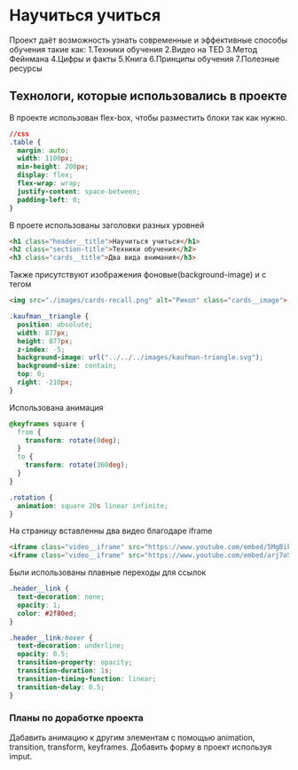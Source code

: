 # Научиться учиться
Проект даёт возможность узнать современные и эффективные способы обучения такие как:
1.Техники обучения
2.Видео нa TED
3.Метод Фейнмана
4.Цифры и факты
5.Книга
6.Принципы обучения
7.Полезные ресурсы

## Технологи, которые использовались в проекте
В проекте использован flex-box, чтобы разместить блоки так как нужно.
```css
//css
.table {
  margin: auto;
  width: 1100px;
  min-height: 200px;
  display: flex;
  flex-wrap: wrap;
  justify-content: space-between;
  padding-left: 0;
}
```
В проете использованы заголовки разных уровней
```html
<h1 class="header__title">Научиться учиться</h1>
<h2 class="section-title">Техники обучения</h2>
<h3 class="cards__title">Два вида внимания</h3>
```
Также присутствуют изображения фоновые(background-image) и с тегом <img>
```html
<img src="./images/cards-recall.png" alt="Рикол" class="cards__image">
```
```css
.kaufman__triangle {
  position: absolute;
  width: 877px;
  height: 877px;
  z-index: -5;
  background-image: url("../../../images/kaufman-triangle.svg");
  background-size: contain;
  top: 0;
  right: -210px;
}
```
Использована анимация
```css
@keyframes square {
  from {
    transform: rotate(0deg);
  }
  to {
    transform: rotate(360deg);
  }
}

.rotation {
  animation: square 20s linear infinite;
}
```
На страницу вставленны два видео благодаре iframe
```html
<iframe class="video__iframe" src="https://www.youtube.com/embed/5MgBikgcWnY" ></iframe>
<iframe class="video__iframe" src="https://www.youtube.com/embed/arj7oStGLkU" ></iframe>
```
Были использованы плавные переходы для ссылок
```css
.header__link {
  text-decoration: none;
  opacity: 1;
  color: #2f80ed;
}

.header__link:hover {
  text-decoration: underline;
  opacity: 0.5;
  transition-property: opacity;
  transition-duration: 1s;
  transition-timing-function: linear;
  transition-delay: 0.5;
}
```
### Планы по доработке проекта
Дабавить анимацию к другим элементам с помощью animation, transition, transform, keyframes.
Добавить форму в проект используя imput.

